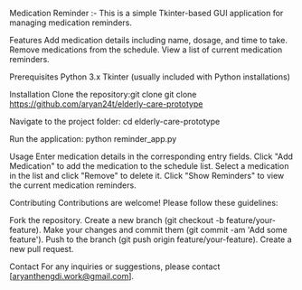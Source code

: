 Medication Reminder :-
This is a simple Tkinter-based GUI application for managing medication reminders.

Features
Add medication details including name, dosage, and time to take.
Remove medications from the schedule.
View a list of current medication reminders.

Prerequisites
Python 3.x
Tkinter (usually included with Python installations)

Installation
Clone the repository:git clone git clone https://github.com/aryan24t/elderly-care-prototype

Navigate to the project folder: cd elderly-care-prototype

Run the application: python reminder_app.py

Usage
Enter medication details in the corresponding entry fields.
Click "Add Medication" to add the medication to the schedule list.
Select a medication in the list and click "Remove" to delete it.
Click "Show Reminders" to view the current medication reminders.

Contributing
Contributions are welcome! Please follow these guidelines:

Fork the repository.
Create a new branch (git checkout -b feature/your-feature).
Make your changes and commit them (git commit -am 'Add some feature').
Push to the branch (git push origin feature/your-feature).
Create a new pull request.

Contact
For any inquiries or suggestions, please contact [aryanthengdi.work@gmail.com].
